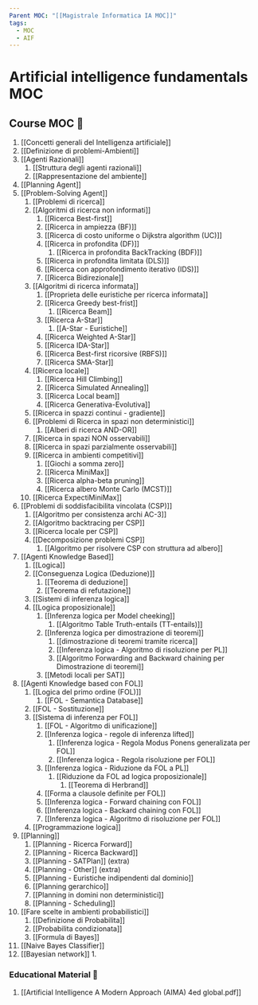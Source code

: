 ```yaml
---
Parent MOC: "[[Magistrale Informatica IA MOC]]"
tags:
  - MOC
  - AIF
---
```

# Artificial intelligence fundamentals MOC

## Course MOC  📒
1. [[Concetti generali del Intelligenza artificiale]]
2. [[Definizione di problemi-Ambienti]]
3. [[Agenti Razionali]]
	1. [[Struttura degli agenti razionali]]
	2. [[Rappresentazione del ambiente]]
4. [[Planning Agent]]
5. [[Problem-Solving Agent]]
	1. [[Problemi di ricerca]]
	2. [[Algoritmi di ricerca non informati]]
		1. [[Ricerca Best-first]]
		2. [[Ricerca in ampiezza (BF)]]
		3. [[Ricerca di costo uniforme o Dijkstra algorithm (UC)]]
		4. [[Ricerca in profondita (DF)]] 
			1. [[Ricerca in profondita BackTracking (BDF)]]
		5. [[Ricerca in profondita limitata (DLS)]] 
		6. [[Ricerca con approfondimento iterativo (IDS)]] 
		7. [[Ricerca Bidirezionale]]
	3. [[Algoritmi di ricerca informata]]
		1. [[Proprieta delle euristiche per ricerca informata]]
		2. [[Ricerca Greedy best-frist]]
			1. [[Ricerca Beam]]
		3. [[Ricerca A-Star]]
			1. [[A-Star - Euristiche]]
		4. [[Ricerca Weighted A-Star]]
		5. [[Ricerca IDA-Star]]
		6. [[Ricerca Best-first ricorsive (RBFS)]]
		7. [[Ricerca SMA-Star]]
	4. [[Ricerca locale]]
		1. [[Ricerca Hill Climbing]]
		2. [[Ricerca Simulated Annealing]]
		3. [[Ricerca Local beam]]
		4. [[Ricerca Generativa-Evolutiva]]
	5. [[Ricerca in spazzi continui - gradiente]]
	6. [[Problemi di Ricerca in spazi non deterministici]]
		1. [[Alberi di ricerca AND-OR]]
	7. [[Ricerca in spazi NON osservabili]]
	8. [[Ricerca in spazi parzialmente osservabili]]
	9. [[Ricerca in ambienti competitivi]]
		1. [[Giochi a somma zero]]
		2. [[Ricerca MiniMax]]
		3. [[Ricerca alpha-beta pruning]]
		4. [[Ricerca albero Monte Carlo (MCST)]]
	10. [[Ricerca ExpectiMiniMax]]
6. [[Problemi di soddisfacibilita vincolata (CSP)]]
	1. [[Algoritmo per consistenza archi AC-3]]
	2. [[Algoritmo backtracing per CSP]]
	3. [[Ricerca locale per CSP]]
	4. [[Decomposizione problemi CSP]]
		1. [[Algoritmo per risolvere CSP con struttura ad albero]]
7. [[Agenti Knowledge Based]]
	1. [[Logica]]
	2. [[Conseguenza Logica (Deduzione)]]
		1. [[Teorema di deduzione]]
		2. [[Teorema di refutazione]]
	3. [[Sistemi di inferenza logica]]
	4. [[Logica proposizionale]]
		1. [[Inferenza logica per Model cheeking]]
			1. [[Algoritmo Table Truth-entails (TT-entails)]]
		2. [[Inferenza logica per dimostrazione di teoremi]]
			1. [[dimostrazione di teoremi tramite ricerca]]
			2. [[Inferenza logica - Algoritmo di risoluzione per PL]]
			3. [[Algoritmo Forwarding and Backward chaining per Dimostrazione di teoremi]]
		3. [[Metodi locali per SAT]]
8. [[Agenti Knowledge based con FOL]]
	1. [[Logica del primo ordine (FOL)]]
		1. [[FOL - Semantica Database]]
	2. [[FOL - Sostituzione]]
	3. [[Sistema di inferenza per FOL]]
		1. [[FOL - Algoritmo di unificazione]]
		2. [[Inferenza logica - regole di inferenza lifted]]
			1. [[Inferenza logica - Regola Modus Ponens generalizata per FOL]]
			2. [[Inferenza logica - Regola risoluzione per FOL]]
		3. [[Inferenza logica -  Riduzione da FOL a PL]]
			1. [[Riduzione da FOL ad logica proposizionale]]
				1. [[Teorema di Herbrand]]
		4. [[Forma a clausole definite per FOL]]
		5. [[Inferenza logica - Forward chaining con FOL]]
		6. [[Inferenza logica - Backard chaining con FOL]]
		7. [[Inferenza logica - Algoritmo di risoluzione per FOL]]
	4. [[Programmazione logica]]
9. [[Planning]]
	1. [[Planning - Ricerca Forward]]
	2. [[Planning - Ricerca Backward]]
	3. [[Planning - SATPlan]] (extra)
	4. [[Planning - Other]] (extra)
	5. [[Planning - Euristiche indipendenti dal dominio]]
	6. [[Planning gerarchico]]
	7. [[Planning in domini non deterministici]]
	8. [[Planning - Scheduling]]
10. [[Fare scelte in ambienti probabilistici]]
	1. [[Definizione di Probabilita]]
	2. [[Probabilita condizionata]]
	3. [[Formula di Bayes]]
11. [[Naive Bayes Classifier]]
12. [[Bayesian network]]
	1. 

### Educational Material 🧱
1. [[Artificial Intelligence A Modern Approach  (AIMA) 4ed global.pdf]]

